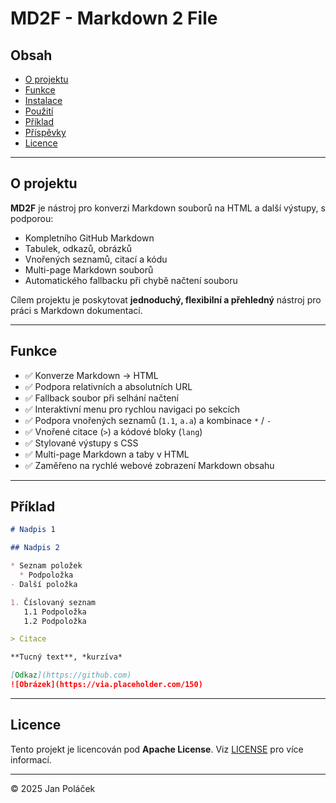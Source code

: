 # MD2F - Markdown 2 File

## Obsah

* [O projektu](#o-projektu)
* [Funkce](#funkce)
* [Instalace](#instalace)
* [Použití](#použití)
* [Příklad](#příklad)
* [Příspěvky](#příspěvky)
* [Licence](#licence)

---

## O projektu

**MD2F** je nástroj pro konverzi Markdown souborů na HTML a další výstupy, s podporou:

* Kompletního GitHub Markdown
* Tabulek, odkazů, obrázků
* Vnořených seznamů, citací a kódu
* Multi-page Markdown souborů
* Automatického fallbacku při chybě načtení souboru

Cílem projektu je poskytovat **jednoduchý, flexibilní a přehledný** nástroj pro práci s Markdown dokumentací.

---

## Funkce

* ✅ Konverze Markdown → HTML
* ✅ Podpora relativních a absolutních URL
* ✅ Fallback soubor při selhání načtení
* ✅ Interaktivní menu pro rychlou navigaci po sekcích
* ✅ Podpora vnořených seznamů (`1.1`, `a.a`) a kombinace `*` / `-`
* ✅ Vnořené citace (`>`) a kódové bloky (`lang`)
* ✅ Stylované výstupy s CSS
* ✅ Multi-page Markdown a taby v HTML
* ✅ Zaměřeno na rychlé webové zobrazení Markdown obsahu

---

## Příklad

```markdown
# Nadpis 1

## Nadpis 2

* Seznam položek
  * Podpoložka
- Další položka

1. Číslovaný seznam
   1.1 Podpoložka
   1.2 Podpoložka

> Citace

**Tucný text**, *kurzíva*

[Odkaz](https://github.com)
![Obrázek](https://via.placeholder.com/150)
```

---

## Licence

Tento projekt je licencován pod **Apache License**.
Viz [LICENSE](LICENSE) pro více informací.

---

© 2025 Jan Poláček

